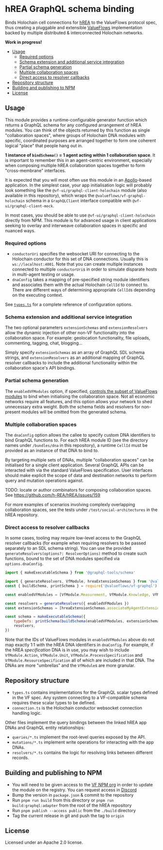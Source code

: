 # hREA GraphQL schema binding

Binds Holochain cell connections for [hREA](https://github.com/h-REA/hREA/) to the ValueFlows protocol spec, thus creating a pluggable and extensible [ValueFlows](http://valueflo.ws) implementation backed by multiple distributed & interconnected Holochain networks.

**Work in progress!**

<!-- MarkdownTOC -->

- [Usage](#usage)
	- [Required options](#required-options)
	- [Schema extension and additional service integration](#schema-extension-and-additional-service-integration)
	- [Partial schema generation](#partial-schema-generation)
	- [Multiple collaboration spaces](#multiple-collaboration-spaces)
	- [Direct access to resolver callbacks](#direct-access-to-resolver-callbacks)
- [Repository structure](#repository-structure)
- [Building and publishing to NPM](#building-and-publishing-to-npm)
- [License](#license)

<!-- /MarkdownTOC -->


## Usage

This module provides a runtime-configurable generator function which returns a GraphQL schema for any configured arrangement of hREA modules. You can think of the objects returned by this function as single "collaboration spaces", where groups of Holochain DNA modules with specific, coordinated purposes are arranged together to form one coherent logical "place" that people hang out in.

**1 instance of `bindSchema()` = 1 agent acting within 1 collaboration space**. It is important to remember this in an agent-centric environment, especially when composing multiple hREA collaboration spaces together to form "cross-membrane" interfaces.

It is expected that you will most often use this module in an [Apollo](https://apollographql.com/)-based application. In the simplest case, your app initialisation logic will probably look something like the `@vf-ui/graphql-client-holochain` module (also available in this repository), which wraps the `@valueflows/vf-graphql-holochain` schema in a `GraphQLClient` interface compatible with `@vf-ui/graphql-client-mock`.

In most cases, you should be able to use `@vf-ui/graphql-client-holochain` directly from NPM. This module is for advanced usage in client applications seeking to overlay and interweave collaboration spaces in specific and nuanced ways.

### Required options

- `conductorUri` specifies the websocket URI for connecting to the Holochain conductor for this set of DNA connections. Usually this is `ws://localhost:4001`. Note that you can create multiple instances connected to multiple `conductorUri`s in order to simulate disparate hosts in multi-agent testing or usage.
- `dnaConfig` takes a mapping of pre-specified string module identifiers and associates them with the actual Holochain `CellId` to connect to. There are different ways of determining appropriate `CellId`s depending on the executing context.

See [`types.ts`](./types.ts) for a complete reference of configuration options.

### Schema extension and additional service integration

The two optional parameters `extensionSchemas` and `extensionResolvers` allow the dynamic injection of other non-VF functionality into the collaboration space. For example: geolocation functionality, file uploads, commenting, tagging, chat, blogging&hellip;

Simply specify `extensionSchemas` as an array of GraphQL SDL schema strings, and `extensionResolvers` as an additional mapping of GraphQL resolver callbacks to include the additional functionality within the collaboration space's API bindings.

### Partial schema generation

The `enabledVFModules` option, if specified, [controls the subset of ValueFlows modules](https://lab.allmende.io/valueflows/vf-schemas/vf-graphql#generating-schemas) to bind when initialising the collaboration space. Not all economic networks require all features, and this option allows your network to shed unnecessary extra weight. Both the schema fields and resolvers for non-present modules will be omitted from the generated schema.

### Multiple collaboration spaces

The `dnaConfig` option allows the callee to specify custom DNA identifiers to bind GraphQL functions to. For each hREA module ID (see the directory names under `/bundles/dna` in this repository), a runtime `CellId` must be provided as an instance of that DNA to bind to.

By targeting multiple sets of DNAs, multiple "collaboration spaces" can be initialised for a single client application. Several GraphQL APIs can be interacted with via the standard ValueFlows specification. User interfaces should make explicit the scope of data and destination networks to perform query and mutation operations against.

TODO: locate or author combinators for composing collaboration spaces. See https://github.com/h-REA/hREA/issues/159

For more examples of scenarios involving complexly overlapping collaboration spaces, see the tests under `/test/social-architectures` in the hREA repository.

### Direct access to resolver callbacks

In some cases, tooling may require low-level access to the GraphQL resolver callbacks (for example when requiring resolvers to be passed separately to an SDL schema string). You can use the provided `generateResolvers(options?: ResolverOptions)` method to create such functions, bound to the set of DNA modules specified via `options.dnaConfig`.

```js
import { makeExecutableSchema } from '@graphql-tools/schema'

import { generateResolvers, VfModule, hreaExtensionSchemas } from '@valueflows/vf-graphql-holochain'
const { buildSchema, printSchema } = require('@valueflows/vf-graphql')

const enabledVFModules = [VfModule.Measurement, VfModule.Knowledge, VfModule.Observation]

const resolvers = generateResolvers({ enabledVFModules })
const extensionSchemas = [hreaExtensionSchemas.associateMyAgentExtension]

const schema = makeExecutableSchema({
	typeDefs: printSchema(buildSchema(enabledVFModules, extensionSchemas)),
	resolvers,
})
```

Note that the IDs of ValueFlows modules in `enabledVFModules` above do not map exactly 1:1 with the hREA DNA identifiers in `dnaConfig`. For example, if the hREA *specification* DNA is in use, you may wish to include `VfModule.Action`, `VfModule.Unit`, `VfModule.ProcessSpecification` and `VfModule.ResourceSpecification` all of which are included in that DNA. The DNAs are more "umbrellas" and the `VfModule`s are more granular.


## Repository structure

- `types.ts` contains implementations for the GraphQL scalar types defined in the VF spec. Any system connecting to a VF-compatible schema requires these scalar types to be defined.
- `connection.ts` is the Holochain conductor websocket connection handling logic.

Other files implement the query bindings between the linked hREA app DNAs and GraphQL entity relationships:

- `queries/*.ts` implement the root-level queries exposed by the API.
- `mutations/*.ts` implement write operations for interacting with the app DNAs.
- `resolvers/*.ts` contains the logic for resolving links between different records.


## Building and publishing to NPM

- You will need to be given access to the [VF NPM org](https://www.npmjs.com/org/valueflows) in order to update the module on the registry. You can request access in [Discord](https://discord.gg/um4UsxdFDk)
- Bump the version in `package.json` & commit to the repository
- Run `pnpm run build` from this directory or `pnpm run build:graphql:adapter` from the root of the hREA repository
- Run `pnpm publish --access public` from the `./build` directory
- Tag the current release in git and push the tag to `origin`


## License

Licensed under an Apache 2.0 license.
